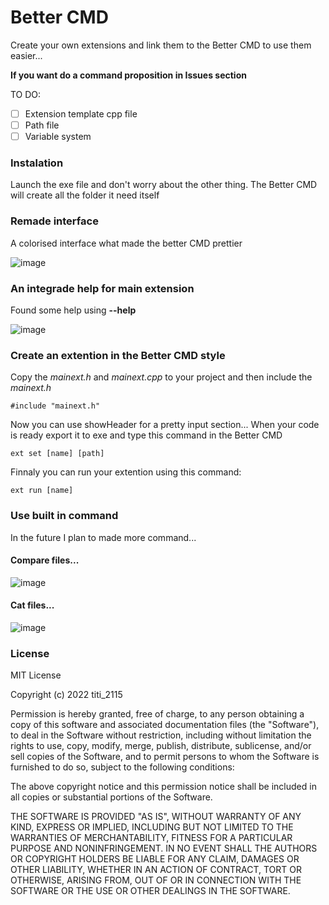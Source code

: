 # Better CMD

Create your own extensions and link them to the Better CMD to use them easier...

**If you want do a command proposition in Issues section**

TO DO:

- [ ] Extension template cpp file
- [ ] Path file
- [ ] Variable system

### Instalation

Launch the exe file and don't worry about the other thing. The Better CMD will create all the folder it need itself

### Remade interface

A colorised interface what made the better CMD prettier 

![image](https://user-images.githubusercontent.com/73474137/151667668-ccae1076-ce1a-4919-94e6-d1196f2364bf.png)

### An integrade help for main extension

Found some help using **--help**

![image](https://user-images.githubusercontent.com/73474137/151667717-6d453b36-16ff-4686-8952-8365282ea338.png)

### Create an extention in the Better CMD style

Copy the *mainext.h* and *mainext.cpp* to your project and then include the *mainext.h*

```#include "mainext.h"```

Now you can use showHeader for a pretty input section... When your code is ready export it to exe and type this command in the Better CMD

```ext set [name] [path]```

Finnaly you can run your extention using this command:

```ext run [name]```

### Use built in command 

In the future I plan to made more command...

#### Compare files...

![image](https://user-images.githubusercontent.com/73474137/151668401-803a33c4-b010-4c12-bb12-d026456280c8.png)

#### Cat files...

![image](https://user-images.githubusercontent.com/73474137/151668463-f8025cfb-bb29-45d7-9bb5-a65be061497d.png)

### License 

MIT License

Copyright (c) 2022 titi_2115

Permission is hereby granted, free of charge, to any person obtaining a copy
of this software and associated documentation files (the "Software"), to deal
in the Software without restriction, including without limitation the rights
to use, copy, modify, merge, publish, distribute, sublicense, and/or sell
copies of the Software, and to permit persons to whom the Software is
furnished to do so, subject to the following conditions:

The above copyright notice and this permission notice shall be included in all
copies or substantial portions of the Software.

THE SOFTWARE IS PROVIDED "AS IS", WITHOUT WARRANTY OF ANY KIND, EXPRESS OR
IMPLIED, INCLUDING BUT NOT LIMITED TO THE WARRANTIES OF MERCHANTABILITY,
FITNESS FOR A PARTICULAR PURPOSE AND NONINFRINGEMENT. IN NO EVENT SHALL THE
AUTHORS OR COPYRIGHT HOLDERS BE LIABLE FOR ANY CLAIM, DAMAGES OR OTHER
LIABILITY, WHETHER IN AN ACTION OF CONTRACT, TORT OR OTHERWISE, ARISING FROM,
OUT OF OR IN CONNECTION WITH THE SOFTWARE OR THE USE OR OTHER DEALINGS IN THE
SOFTWARE.
